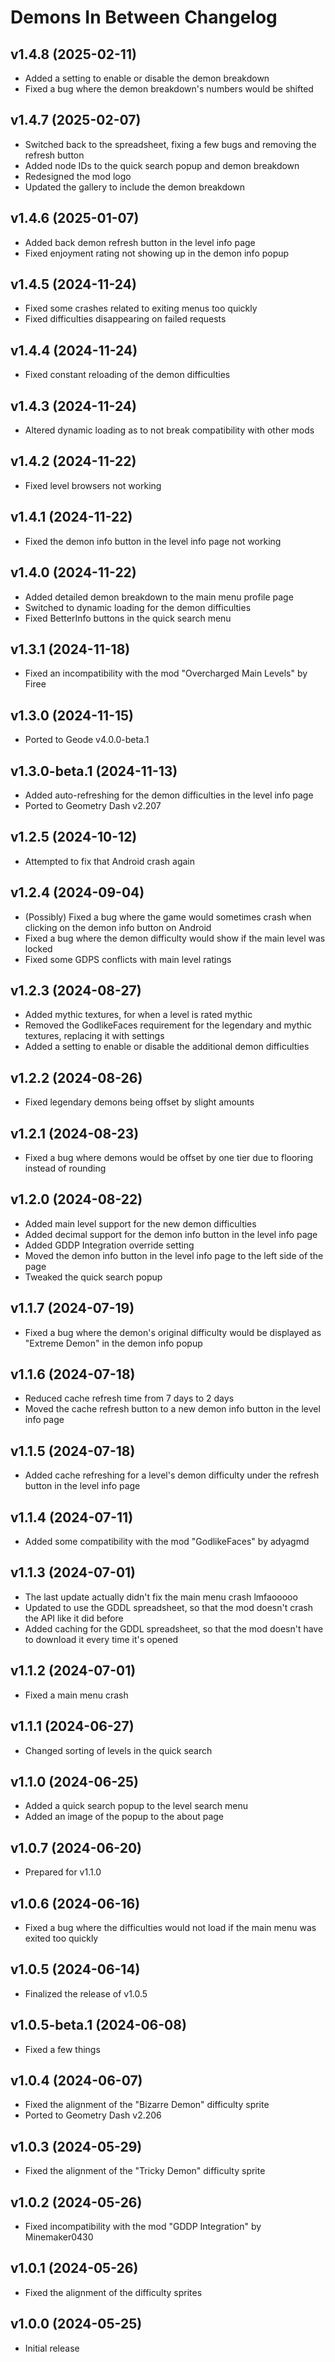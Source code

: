 # Demons In Between Changelog
## v1.4.8 (2025-02-11)
- Added a setting to enable or disable the demon breakdown
- Fixed a bug where the demon breakdown's numbers would be shifted

## v1.4.7 (2025-02-07)
- Switched back to the spreadsheet, fixing a few bugs and removing the refresh button
- Added node IDs to the quick search popup and demon breakdown
- Redesigned the mod logo
- Updated the gallery to include the demon breakdown

## v1.4.6 (2025-01-07)
- Added back demon refresh button in the level info page
- Fixed enjoyment rating not showing up in the demon info popup

## v1.4.5 (2024-11-24)
- Fixed some crashes related to exiting menus too quickly
- Fixed difficulties disappearing on failed requests

## v1.4.4 (2024-11-24)
- Fixed constant reloading of the demon difficulties

## v1.4.3 (2024-11-24)
- Altered dynamic loading as to not break compatibility with other mods

## v1.4.2 (2024-11-22)
- Fixed level browsers not working

## v1.4.1 (2024-11-22)
- Fixed the demon info button in the level info page not working

## v1.4.0 (2024-11-22)
- Added detailed demon breakdown to the main menu profile page
- Switched to dynamic loading for the demon difficulties
- Fixed BetterInfo buttons in the quick search menu

## v1.3.1 (2024-11-18)
- Fixed an incompatibility with the mod "Overcharged Main Levels" by Firee

## v1.3.0 (2024-11-15)
- Ported to Geode v4.0.0-beta.1

## v1.3.0-beta.1 (2024-11-13)
- Added auto-refreshing for the demon difficulties in the level info page
- Ported to Geometry Dash v2.207

## v1.2.5 (2024-10-12)
- Attempted to fix that Android crash again

## v1.2.4 (2024-09-04)
- (Possibly) Fixed a bug where the game would sometimes crash when clicking on the demon info button on Android
- Fixed a bug where the demon difficulty would show if the main level was locked
- Fixed some GDPS conflicts with main level ratings

## v1.2.3 (2024-08-27)
- Added mythic textures, for when a level is rated mythic
- Removed the GodlikeFaces requirement for the legendary and mythic textures, replacing it with settings
- Added a setting to enable or disable the additional demon difficulties

## v1.2.2 (2024-08-26)
- Fixed legendary demons being offset by slight amounts

## v1.2.1 (2024-08-23)
- Fixed a bug where demons would be offset by one tier due to flooring instead of rounding

## v1.2.0 (2024-08-22)
- Added main level support for the new demon difficulties
- Added decimal support for the demon info button in the level info page
- Added GDDP Integration override setting
- Moved the demon info button in the level info page to the left side of the page
- Tweaked the quick search popup

## v1.1.7 (2024-07-19)
- Fixed a bug where the demon's original difficulty would be displayed as "Extreme Demon" in the demon info popup

## v1.1.6 (2024-07-18)
- Reduced cache refresh time from 7 days to 2 days
- Moved the cache refresh button to a new demon info button in the level info page

## v1.1.5 (2024-07-18)
- Added cache refreshing for a level's demon difficulty under the refresh button in the level info page

## v1.1.4 (2024-07-11)
- Added some compatibility with the mod "GodlikeFaces" by adyagmd

## v1.1.3 (2024-07-01)
- The last update actually didn't fix the main menu crash lmfaooooo
- Updated to use the GDDL spreadsheet, so that the mod doesn't crash the API like it did before
- Added caching for the GDDL spreadsheet, so that the mod doesn't have to download it every time it's opened

## v1.1.2 (2024-07-01)
- Fixed a main menu crash

## v1.1.1 (2024-06-27)
- Changed sorting of levels in the quick search

## v1.1.0 (2024-06-25)
- Added a quick search popup to the level search menu
- Added an image of the popup to the about page

## v1.0.7 (2024-06-20)
- Prepared for v1.1.0

## v1.0.6 (2024-06-16)
- Fixed a bug where the difficulties would not load if the main menu was exited too quickly

## v1.0.5 (2024-06-14)
- Finalized the release of v1.0.5

## v1.0.5-beta.1 (2024-06-08)
- Fixed a few things

## v1.0.4 (2024-06-07)
- Fixed the alignment of the "Bizarre Demon" difficulty sprite
- Ported to Geometry Dash v2.206

## v1.0.3 (2024-05-29)
- Fixed the alignment of the "Tricky Demon" difficulty sprite

## v1.0.2 (2024-05-26)
- Fixed incompatibility with the mod "GDDP Integration" by Minemaker0430

## v1.0.1 (2024-05-26)
- Fixed the alignment of the difficulty sprites

## v1.0.0 (2024-05-25)
- Initial release